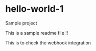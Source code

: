 # hello-world-1
Sample project

This is a sample readme file !!

This is to check the webhook integration

